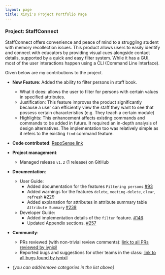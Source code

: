 ```yaml
---
layout: page
title: Xinyi's Project Portfolio Page
---
```


### Project: StaffConnect

StaffConnect offers convenience and peace of mind to a struggling student with memory recollection issues. This product allows users to easily identify and connect with educators by providing visual cues alongside contact details, supported by a quick and easy filter system. While it has a GUI, most of the user interactions happen using a CLI (Command Line Interface).

Given below are my contributions to the project.

* **New Feature**: Added the ability to filter persons in staff book.
  * What it does: allows the user to filter for persons with certain values in specified attributes.
  * Justification: This feature improves the product significantly because a user can efficiently view the staff they want to see that possess certain characteristics (e.g. They teach a certain module)
  * Highlights: This enhancement affects existing commands and commands to be added in future. It required an in-depth analysis of design alternatives. The implementation too was relatively simple as it refers to the existing `find` command feature.

* **Code contributed**: [RepoSense link](https://nus-cs2103-ay2324s2.github.io/tp-dashboard/?search=iynixil&breakdown=true&sort=groupTitle%20dsc&sortWithin=title&since=2024-02-23&timeframe=commit&mergegroup=&groupSelect=groupByRepos&checkedFileTypes=docs~functional-code~test-code~other)

* **Project management**:
  * Managed release `v1.2` (1 release) on GitHub

* **Documentation**:
  * User Guide:
    * Added documentation for the features `Filtering persons` [\#93](https://github.com/AY2324S2-CS2103-F08-3/tp/pull/93)
    * Added warnings for the features `delete`, `meeting-delete`, `clear`, `refresh` [\#229](https://github.com/AY2324S2-CS2103-F08-3/tp/pull/229)
    * Added explanation for attributes in attribute summary table `Attribute Summary` [\#238](https://github.com/AY2324S2-CS2103-F08-3/tp/pull/238)
  * Developer Guide:
    * Added implementation details of the `filter` feature. [\#146](https://github.com/AY2324S2-CS2103-F08-3/tp/pull/146)
    * Updated Appendix sections. [\#257](https://github.com/AY2324S2-CS2103-F08-3/tp/pull/257)

* **Community**:
  * PRs reviewed (with non-trivial review comments): [link to all PRs reviewed by iynixil](https://github.com/AY2324S2-CS2103-F08-3/tp/pulls?q=is%3Apr+reviewed-by%3Aiynixil)
  * Reported bugs and suggestions for other teams in the class: [link to all bugs found by iynixil](https://github.com/AY2324S2-CS2103T-W08-1/tp/issues?q=is%3Aissue+ped%2Fiynixil)

* _{you can add/remove categories in the list above}_
